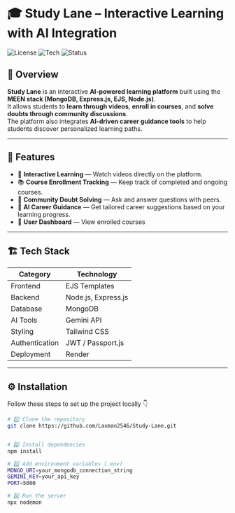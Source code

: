 # 🎓 Study Lane – Interactive Learning with AI Integration  

![License](https://img.shields.io/badge/license-MIT-blue.svg)
![Tech](https://img.shields.io/badge/Stack-MEEN-green.svg)
![Status](https://img.shields.io/badge/Status-Completed-success.svg)


## 🚀 Overview  
**Study Lane** is an interactive **AI-powered learning platform** built using the **MEEN stack (MongoDB, Express.js, EJS, Node.js)**.  
It allows students to **learn through videos**, **enroll in courses**, and **solve doubts through community discussions**.  
The platform also integrates **AI-driven career guidance tools** to help students discover personalized learning paths.  

---

## 🧠 Features  

- 🎥 **Interactive Learning** — Watch videos  directly on the platform.  
- 📚 **Course Enrollment Tracking** — Keep track of completed and ongoing courses.  
- 💬 **Community Doubt Solving** — Ask and answer questions with peers.  
- 🤖 **AI Career Guidance** — Get tailored career suggestions based on your learning progress.  
- 🧾 **User Dashboard** — View enrolled courses

---

## 🏗️ Tech Stack  

| Category | Technology |
|-----------|-------------|
| Frontend | EJS Templates  |
| Backend | Node.js, Express.js |
| Database | MongoDB |
| AI Tools | Gemini API  |
| Styling | Tailwind CSS  |
| Authentication | JWT / Passport.js |
| Deployment | Render  |

---

## ⚙️ Installation  

Follow these steps to set up the project locally 👇

```bash
# 1️⃣ Clone the repository
git clone https://github.com/Laxman2546/Study-Lane.git


# 2️⃣ Install dependencies
npm install

# 3️⃣ Add environment variables (.env)
MONGO_URI=your_mongodb_connection_string
GEMINI_KEY=your_api_key
PORT=5000

# 4️⃣ Run the server
npx nodemon
